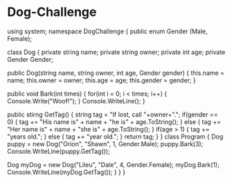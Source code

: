# Dog-Challenge
using system;
namespace DogChallenge
{
  public enum Gender (Male, Female);
  
  class Dog
{
  private string name;
  private string owner;
  private int age;
  private Gender Gender;
  
  public Dog(string name, string owner, int age, Gender gender)
  {
    this.name = name;
    this.owner = owner;
    this.age = age;
    this.gender = gender;
  }
  
  public void Bark(int times)
  {
    for(int i = 0; i < times; i++)
    {
      Console.Write("Woof!");
    }
    Console.WriteLine();
  }
  
  public stirng GetTag()
  {
    string tag = "If lost, call "+owner+".";
    if(gender == 0)
    {
      tag += "His name is" + name + "he is" + age.ToString();
    }
    else
    {
      tag += "Her name is" + name + "she is" + age.ToString();
    }
    if(age > 1)
    {
      tag += "years old.";
    }
    else
    {
      tag += "year old.";
    }
    return tag;
  }
 }
 class Program
  {
  Dog puppy = new Dog("Orion", "Shawn", 1, Gender.Male);
  puppy.Bark(3);
  Console.WriteLine(puppy.GetTag());
  
  Dog myDog = new Dog("Lileu", "Dale", 4, Gender.Female);
  myDog.Bark(1);
  Console.WriteLine(myDog.GetTag());
  }
}
}
